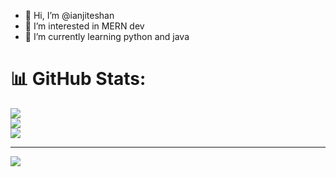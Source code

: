 - 👋 Hi, I’m @ianjiteshan
- 👀 I’m interested in MERN dev
- 🌱 I’m currently learning python and java


<!---
ianjiteshan/ianjiteshan is a ✨ special ✨ repository because its `README.md` (this file) appears on your GitHub profile.
You can click the Preview link to take a look at your changes.
--->
# 📊 GitHub Stats:
![](https://github-readme-stats.vercel.app/api?username=ianjiteshan&theme=dark&hide_border=false&include_all_commits=false&count_private=false)<br/>
![](https://github-readme-streak-stats.herokuapp.com/?user=ianjiteshan&theme=dark&hide_border=false)<br/>
![](https://github-readme-stats.vercel.app/api/top-langs/?username=ianjiteshan&theme=dark&hide_border=false&include_all_commits=false&count_private=false&layout=compact)

---
[![](https://visitcount.itsvg.in/api?id=ianjiteshan&icon=0&color=0)](https://visitcount.itsvg.in)

<!-- Proudly created with GPRM ( https://gprm.itsvg.in ) -->
